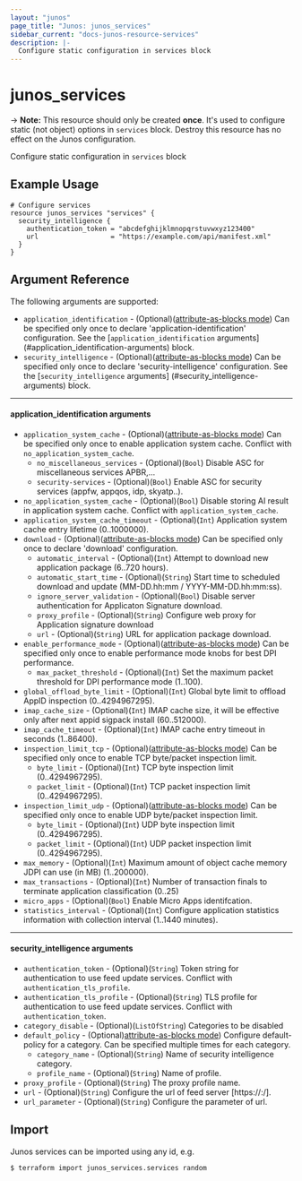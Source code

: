 ```yaml
---
layout: "junos"
page_title: "Junos: junos_services"
sidebar_current: "docs-junos-resource-services"
description: |-
  Configure static configuration in services block
---
```


# junos_services

-> **Note:** This resource should only be created **once**. It's used to configure static (not object) options in `services` block. Destroy this resource has no effect on the Junos configuration.

Configure static configuration in `services` block

## Example Usage

```hcl
# Configure services
resource junos_services "services" {
  security_intelligence {
    authentication_token = "abcdefghijklmnopqrstuvwxyz123400"
    url                  = "https://example.com/api/manifest.xml"
  }
}
```

## Argument Reference

The following arguments are supported:

* `application_identification` - (Optional)([attribute-as-blocks mode](https://www.terraform.io/docs/configuration/attr-as-blocks.html)) Can be specified only once to declare 'application-identification' configuration. See the [`application_identification` arguments] (#application_identification-arguments) block.
* `security_intelligence` - (Optional)([attribute-as-blocks mode](https://www.terraform.io/docs/configuration/attr-as-blocks.html)) Can be specified only once to declare 'security-intelligence' configuration. See the [`security_intelligence` arguments] (#security_intelligence-arguments) block.

---
#### application_identification arguments
* `application_system_cache` - (Optional)([attribute-as-blocks mode](https://www.terraform.io/docs/configuration/attr-as-blocks.html)) Can be specified only once to enable application system cache. Conflict with `no_application_system_cache`.
  * `no_miscellaneous_services` - (Optional)(`Bool`) Disable ASC for miscellaneous services APBR,...
  * `security-services` - (Optional)(`Bool`) Enable ASC for security services (appfw, appqos, idp, skyatp..).
* `no_application_system_cache` - (Optional)(`Bool`) Disable storing AI result in application system cache. Conflict with `application_system_cache`.
* `application_system_cache_timeout` - (Optional)(`Int`) Application system cache entry lifetime (0..1000000).
* `download` - (Optional)([attribute-as-blocks mode](https://www.terraform.io/docs/configuration/attr-as-blocks.html)) Can be specified only once to declare 'download' configuration.
  * `automatic_interval` - (Optional)(`Int`) Attempt to download new application package (6..720 hours).
  * `automatic_start_time` - (Optional)(`String`) Start time to scheduled download and update (MM-DD.hh:mm / YYYY-MM-DD.hh:mm:ss).
  * `ignore_server_validation` - (Optional)(`Bool`) Disable server authentication for Applicaton Signature download.
  * `proxy_profile` - (Optional)(`String`) Configure web proxy for Application signature download
  * `url` - (Optional)(`String`) URL for application package download.
* `enable_performance_mode` - (Optional)([attribute-as-blocks mode](https://www.terraform.io/docs/configuration/attr-as-blocks.html)) Can be specified only once to enable performance mode knobs for best DPI performance.
  * `max_packet_threshold` - (Optional)(`Int`) Set the maximum packet threshold for DPI performance mode (1..100).
* `global_offload_byte_limit` - (Optional)(`Int`) Global byte limit to offload AppID inspection (0..4294967295).
* `imap_cache_size` - (Optional)(`Int`) IMAP cache size, it will be effective only after next appid sigpack install (60..512000).
* `imap_cache_timeout` - (Optional)(`Int`) IMAP cache entry timeout in seconds (1..86400).
* `inspection_limit_tcp` - (Optional)([attribute-as-blocks mode](https://www.terraform.io/docs/configuration/attr-as-blocks.html)) Can be specified only once to enable TCP byte/packet inspection limit.
  * `byte_limit` - (Optional)(`Int`) TCP byte inspection limit (0..4294967295).
  * `packet_limit` - (Optional)(`Int`) TCP packet inspection limit (0..4294967295).
* `inspection_limit_udp` - (Optional)([attribute-as-blocks mode](https://www.terraform.io/docs/configuration/attr-as-blocks.html)) Can be specified only once to enable UDP byte/packet inspection limit.
  * `byte_limit` - (Optional)(`Int`) UDP byte inspection limit (0..4294967295).
  * `packet_limit` - (Optional)(`Int`) UDP packet inspection limit (0..4294967295).
* `max_memory` - (Optional)(`Int`) Maximum amount of object cache memory JDPI can use (in MB) (1..200000).
* `max_transactions` - (Optional)(`Int`) Number of transaction finals to terminate application classification (0..25)
* `micro_apps` - (Optional)(`Bool`) Enable Micro Apps identifcation.
* `statistics_interval` - (Optional)(`Int`) Configure application statistics information with collection interval (1..1440 minutes).

---
#### security_intelligence arguments
* `authentication_token` - (Optional)(`String`) Token string for authentication to use feed update services. Conflict with `authentication_tls_profile`.
* `authentication_tls_profile` - (Optional)(`String`) TLS profile for authentication to use feed update services. Conflict with `authentication_token`.
* `category_disable` - (Optional)(`ListOfString`) Categories to be disabled
* `default_policy` - (Optional)[attribute-as-blocks mode](https://www.terraform.io/docs/configuration/attr-as-blocks.html)) Configure default-policy for a category. Can be specified multiple times for each category.
  * `category_name` - (Optional)(`String`) Name of security intelligence category.
  * `profile_name` - (Optional)(`String`) Name of profile.
* `proxy_profile` - (Optional)(`String`) The proxy profile name.
* `url` - (Optional)(`String`) Configure the url of feed server [https://<ip or hostname>:<port>/<uri>].
* `url_parameter` - (Optional)(`String`) Configure the parameter of url.

## Import

Junos services can be imported using any id, e.g.

```
$ terraform import junos_services.services random
```
